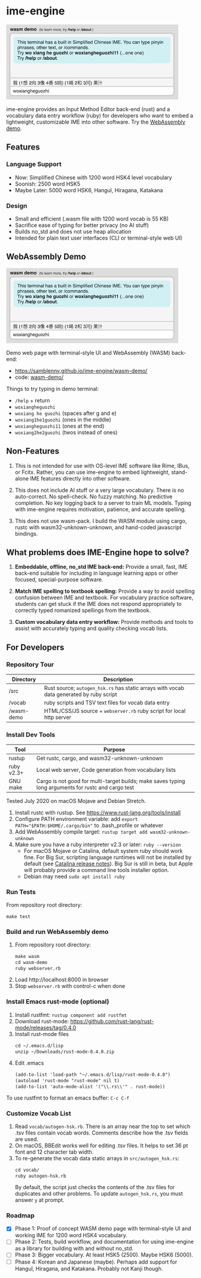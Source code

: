 # ime-engine

![ime-engine WASM demo screenshot](demo-screenshot.jpg)

ime-engine provides an Input Method Editor back-end (rust) and a
vocabulary data entry workflow (ruby) for developers who want to embed a
lightweight, customizable IME into other software. Try the
[WebAssembly demo](https://samblenny.github.io/ime-engine/wasm-demo/).

## Features

### Language Support
- Now: Simplified Chinese with 1200 word HSK4 level vocabulary
- Soonish: 2500 word HSK5
- Maybe Later: 5000 word HSK6, Hangul, Hiragana, Katakana

### Design
- Small and efficient (.wasm file with 1200 word vocab is 55 KB)
- Sacrifice ease of typing for better privacy (no AI stuff)
- Builds no_std and does not use heap allocation
- Intended for plain text user interfaces (CLI or terminal-style web UI)


## WebAssembly Demo

![ime-engine WASM demo screenshot](demo-screenshot.jpg)

Demo web page with terminal-style UI and WebAssembly (WASM) back-end:
- <https://samblenny.github.io/ime-engine/wasm-demo/>
- code: [wasm-demo/](wasm-demo/)

Things to try typing in demo terminal:
- `/help` + return
- `woxiangheguozhi`
- `woxiang he guozhi` (spaces after g and e)
- `woxiang1he1guozhi` (ones in the middle)
- `woxiangheguozhi11` (ones at the end)
- `woxiang2he2guozhi` (twos instead of ones)


## Non-Features

1. This is not intended for use with OS-level IME software like Rime, IBus,
   or Fcitx. Rather, you can use ime-engine to embed lightweight, stand-alone
   IME features directly into other software.

2. This does not include AI stuff or a very large vocabulary. There is no
   auto-correct. No spell-check. No fuzzy matching. No predictive completion.
   No key logging back to a server to train ML models. Typing with ime-engine
   requires motivation, patience, and accurate spelling.

3. This does not use wasm-pack. I build the WASM module using cargo, rustc with
   wasm32-unknown-unknown, and hand-coded javascript bindings.


## What problems does IME-Engine hope to solve?

1. **Embeddable, offline, no_std IME back-end:** Provide a small, fast, IME
   back-end suitable for including in language learning apps or other focused,
   special-purpose software. 

2. **Match IME spelling to textbook spelling:** Provide a way to avoid spelling
   confusion between IME and textbook. For vocabulary practice software,
   students can get stuck if the IME does not respond appropriately to
   correctly typed romanized spellings from the textbook.

3. **Custom vocabulary data entry workflow:** Provide methods and tools to
   assist with accurately typing and quality checking vocab lists.


## For Developers

### Repository Tour

| Directory | Description |
|---|---|
| /src | Rust source; `autogen_hsk.rs` has static arrays with vocab data generated by ruby script |
| /vocab | ruby scripts and TSV text files for vocab data entry |
| /wasm-demo | HTML/CSS/JS source + `webserver.rb` ruby script for local http server |


### Install Dev Tools

| Tool | Purpose |
|--|--|
| rustup | Get rustc, cargo, and wasm32-unknown-unknown |
| ruby v2.3+ | Local web server, Code generation from vocabulary lists |
| GNU make | Cargo is not good for multi-target builds; make saves typing long arguments for rustc and cargo test |

Tested July 2020 on macOS Mojave and Debian Stretch.

1. Install rustc with rustup. See <https://www.rust-lang.org/tools/install>
2. Configure PATH environment variable: add `export PATH="$PATH:$HOME/.cargo/bin"`
   to .bash_profile or whatever
3. Add WebAssembly compile target: `rustup target add wasm32-unknown-unknown`
4. Make sure you have a ruby interpreter v2.3 or later: `ruby --version`
   - For macOS Mojave or Catalina, default system ruby should work fine. For Big Sur,
     scripting language runtimes will not be installed by default
     (see [Catalina release notes](https://developer.apple.com/documentation/macos-release-notes/macos-catalina-10_15-release-notes#Scripting-Language-Runtimes)).
     Big Sur is still in beta, but Apple will probably provide a command
     line tools installer option.
   - Debian may need `sudo apt install ruby`


### Run Tests

From repository root directory:

```
make test
```


### Build and run WebAssembly demo

1. From repository root directory:
   ```
   make wasm
   cd wasm-demo
   ruby webserver.rb
   ```
2. Load http://localhost:8000 in browser
3. Stop `webserver.rb` with control-c when done


### Install Emacs rust-mode (optional)

1. Install rustfmt: `rustup component add rustfmt`
1. Download rust-mode: https://github.com/rust-lang/rust-mode/releases/tag/0.4.0
2. Install rust-mode files
   ```
   cd ~/.emacs.d/lisp
   unzip ~/Downloads/rust-mode-0.4.0.zip
   ```
3. Edit .emacs
   ```
   (add-to-list 'load-path "~/.emacs.d/lisp/rust-mode-0.4.0")
   (autoload 'rust-mode "rust-mode" nil t)
   (add-to-list 'auto-mode-alist '("\\.rs\\'" . rust-mode))
   ```

To use rustfmt to format an emacs buffer: `C-c C-f`


### Customize Vocab List

1. Read `vocab/autogen-hsk.rb`. There is an array near the top to set which .tsv
   files contain vocab words. Comments describe how the .tsv fields are used.
2. On macOS, BBEdit works well for editing .tsv files. It helps to set 36 pt font
   and 12 character tab width.
3. To re-generate the vocab data static arrays in `src/autogen_hsk.rs`:
   ```
   cd vocab/
   ruby autogen-hsk.rb
   ```
   By default, the script just checks the contents of the .tsv files for duplicates
   and other problems. To update `autogen_hsk.rs`, you must answer `y` at prompt.


### Roadmap

- [x] Phase 1: Proof of concept WASM demo page with terminal-style UI and
      working IME for 1200 word HSK4 vocabulary.
- [ ] Phase 2: Tests, build workflow, and documentation for using ime-engine as
      a library for building with and without no_std.
- [ ] Phase 3: Bigger vocabulary. At least HSK5 (2500). Maybe HSK6 (5000).
- [ ] Phase 4: Korean and Japanese (maybe). Perhaps add support for Hangul,
      Hiragana, and Katakana. Probably not Kanji though.

